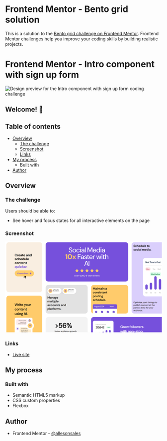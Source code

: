 # Frontend Mentor - Bento grid solution

This is a solution to the [Bento grid challenge on Frontend Mentor](https://www.frontendmentor.io/challenges/bento-grid-RMydElrlOj). Frontend Mentor challenges help you improve your coding skills by building realistic projects.

# Frontend Mentor - Intro component with sign up form

![Design preview for the Intro component with sign up form coding challenge](./design/desktop-preview.jpg)

## Welcome! 👋

## Table of contents

- [Overview](#overview)
  - [The challenge](#the-challenge)
  - [Screenshot](#screenshot)
  - [Links](#links)
- [My process](#my-process)
  - [Built with](#built-with)
- [Author](#author)

## Overview

### The challenge

Users should be able to:

- See hover and focus states for all interactive elements on the page

### Screenshot

![](./design/screenshot.png)

### Links

- [Live site](https://allesonsales.github.io/bento-grid-main/)

## My process

### Built with

- Semantic HTML5 markup
- CSS custom properties
- Flexbox

## Author

- Frontend Mentor - [@allesonsales](https://www.frontendmentor.io/profile/allesonsales)
